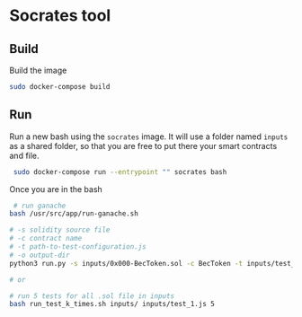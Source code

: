 # Socrates tool

## Build

Build the image

```bash
sudo docker-compose build
```

## Run

Run a new bash using the `socrates` image.
It will use a folder named `inputs` as a shared folder,
so that you are free to put there your smart contracts and file.

```bash
 sudo docker-compose run --entrypoint "" socrates bash
```

Once you are in the bash

```bash
 # run ganache
bash /usr/src/app/run-ganache.sh

# -s solidity source file
# -c contract name
# -t path-to-test-configuration.js
# -o output-dir
python3 run.py -s inputs/0x000-BecToken.sol -c BecToken -t inputs/test_1.js -o output/bectoken

# or

# run 5 tests for all .sol file in inputs
bash run_test_k_times.sh inputs/ inputs/test_1.js 5
```